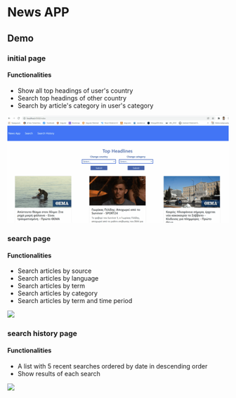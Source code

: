 # News APP

## Demo

### initial page

#### Functionalities
- Show all top headings of user's country
- Search top headings of other country
- Search by article's category in user's category

![](https://github.com/sotiriskarageorgopoulos/News_App_Project/blob/web_app/gifs/index_page.gif)

### search page

#### Functionalities
- Search articles by source
- Search articles by language 
- Search articles by term
- Search articles by category
- Search articles by term and time period

![](https://github.com/sotiriskarageorgopoulos/News_App_Project/blob/web_app/gifs/search_page.gif)

### search history page

#### Functionalities
- A list with 5 recent searches ordered by date in descending order
- Show results of each search

![](https://github.com/sotiriskarageorgopoulos/News_App_Project/blob/web_app/gifs/search_history_page.gif)

